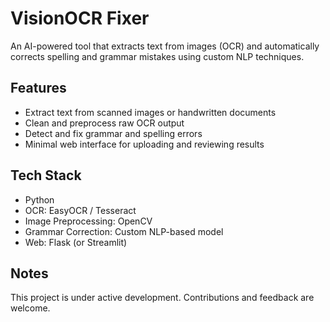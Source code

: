 # VisionOCR Fixer

An AI-powered tool that extracts text from images (OCR) and automatically corrects spelling and grammar mistakes using custom NLP techniques.

## Features

- Extract text from scanned images or handwritten documents
- Clean and preprocess raw OCR output
- Detect and fix grammar and spelling errors
- Minimal web interface for uploading and reviewing results

## Tech Stack

- Python
- OCR: EasyOCR / Tesseract
- Image Preprocessing: OpenCV
- Grammar Correction: Custom NLP-based model
- Web: Flask (or Streamlit)


## Notes

This project is under active development. Contributions and feedback are welcome.
